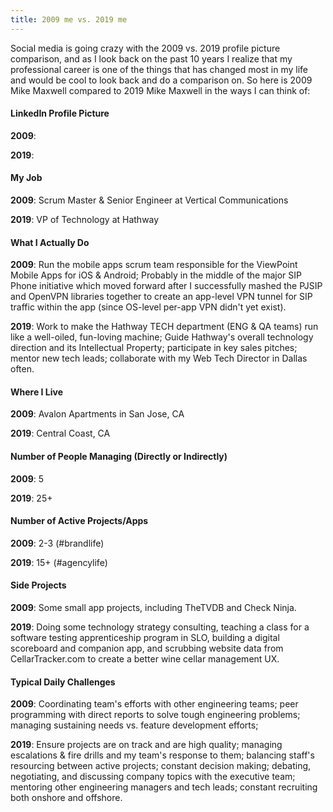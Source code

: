 ```yaml
---
title: 2009 me vs. 2019 me
---
```


Social media is going crazy with the 2009 vs. 2019 profile picture comparison, and as I look back on the past 10 years I realize that my professional career is one of the things that has changed most in my life and would be cool to look back and do a comparison on. So here is 2009 Mike Maxwell compared to 2019 Mike Maxwell in the ways I can think of:

#### LinkedIn Profile Picture

**2009**:

**2019**:

#### My Job

**2009**: Scrum Master & Senior Engineer at Vertical Communications

**2019**: VP of Technology at Hathway

#### What I Actually Do

**2009**: Run the mobile apps scrum team responsible for the ViewPoint Mobile Apps for iOS & Android; Probably in the middle of the major SIP Phone initiative which moved forward after I successfully mashed the PJSIP and OpenVPN libraries together to create an app-level VPN tunnel for SIP traffic within the app (since OS-level per-app VPN didn't yet exist).

**2019**: Work to make the Hathway TECH department (ENG & QA teams) run like a well-oiled, fun-loving machine; Guide Hathway's overall technology direction and its Intellectual Property; participate in key sales pitches; mentor new tech leads; collaborate with my Web Tech Director in Dallas often.

#### Where I Live

**2009**: Avalon Apartments in San Jose, CA

**2019**: Central Coast, CA

#### Number of People Managing (Directly or Indirectly)

**2009**: 5

**2019**: 25+

#### Number of Active Projects/Apps

**2009**: 2-3 (#brandlife)

**2019**: 15+ (#agencylife)

#### Side Projects

**2009**: Some small app projects, including TheTVDB and Check Ninja.

**2019**: Doing some technology strategy consulting, teaching a class for a software testing apprenticeship program in SLO, building a digital scoreboard and companion app, and scrubbing website data from CellarTracker.com to create a better wine cellar management UX.

#### Typical Daily Challenges

**2009**: Coordinating team's efforts with other engineering teams; peer programming with direct reports to solve tough engineering problems; managing sustaining needs vs. feature development efforts;

**2019**: Ensure projects are on track and are high quality; managing escalations & fire drills and my team's response to them; balancing staff's resourcing between active projects; constant decision making; debating, negotiating, and discussing company topics with the executive team; mentoring other engineering managers and tech leads; constant recruiting both onshore and offshore.
